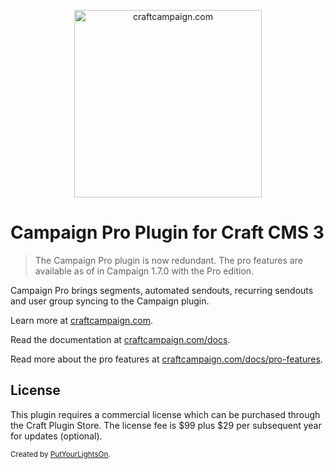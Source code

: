 <p align="center">
   <a href="https://craftcampaign.com/" target="_blank">
     <img width="300" src="https://craftcampaign.com/interface/images/logo-pro.svg?v=201800406" alt="craftcampaign.com">
   </a>
</p>

# Campaign Pro Plugin for Craft CMS 3

> The Campaign Pro plugin is now redundant. The pro features are available as of in Campaign 1.7.0 with the Pro edition.

Campaign Pro brings segments, automated sendouts, recurring sendouts and user group syncing to the Campaign plugin.

Learn more at [craftcampaign.com](https://craftcampaign.com).

Read the documentation at [craftcampaign.com/docs](https://craftcampaign.com/docs).

Read more about the pro features at [craftcampaign.com/docs/pro-features](https://craftcampaign.com/docs/pro-features).

## License

This plugin requires a commercial license which can be purchased through the Craft Plugin Store. The license fee is $99 plus $29 per subsequent year for updates (optional).

<small>Created by [PutYourLightsOn](https://putyourlightson.com/).</small>
